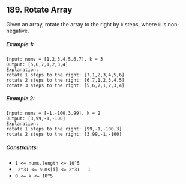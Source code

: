 ## 189. Rotate Array

Given an array, rotate the array to the right by ```k``` steps, where ```k``` is non-negative.

##### Example 1:
```
Input: nums = [1,2,3,4,5,6,7], k = 3
Output: [5,6,7,1,2,3,4]
Explanation:
rotate 1 steps to the right: [7,1,2,3,4,5,6]
rotate 2 steps to the right: [6,7,1,2,3,4,5]
rotate 3 steps to the right: [5,6,7,1,2,3,4]
```
##### Example 2:
```
Input: nums = [-1,-100,3,99], k = 2
Output: [3,99,-1,-100]
Explanation:
rotate 1 steps to the right: [99,-1,-100,3]
rotate 2 steps to the right: [3,99,-1,-100]
```

##### Constraints:

* ```1 <= nums.length <= 10^5```
* ```-2^31 <= nums[i] <= 2^31 - 1```
* ```0 <= k <= 10^5```